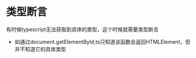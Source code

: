 # 类型断言
有时候typescript无法获取到具体的类型，这个时候就需要类型断言
- 如通过document.getElementById,ts只知道该函数会返回HTMLElement，但并不知道它的具体类型